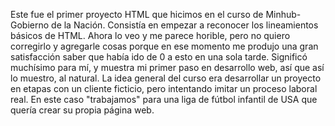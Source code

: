 Este fue el primer proyecto HTML que hicimos en el curso de Minhub-Gobierno de la Nación. Consistía en empezar a reconocer los lineamientos básicos de HTML. Ahora lo veo y me parece horible, pero no quiero corregirlo y agregarle cosas porque en ese momento me produjo una gran satisfacción saber que había ido de 0 a esto en una sola tarde. Significó muchísimo para mí, y muestra mi primer paso en desarrollo web, así que así lo muestro, al natural. 
La idea general del curso era desarrollar un proyecto en etapas con un cliente ficticio, pero intentando imitar un proceso laboral real. En este caso "trabajamos" para una liga de fútbol infantil de USA que quería crear su propia página web. 